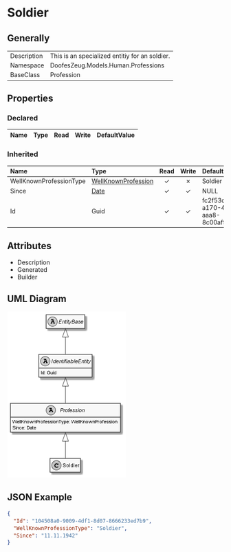 ﻿# Soldier

## Generally

|||
|:-|:-|
|Description|This is an specialized entitiy for an soldier.|
|Namespace|DoofesZeug.Models.Human.Professions|
|BaseClass|Profession|

## Properties

### Declared

|Name|Type|Read|Write|DefaultValue|
|:---|:---|:--:|:---:|:-----------|

### Inherited

|Name|Type|Read|Write|DefaultValue|
|:---|:---|:--:|:---:|:-----------|
|WellKnownProfessionType|[WellKnownProfession](../../Enumerations/DoofesZeug.Models.Human.Professions/WellKnownProfession.md)|&#x2713;|&#x2717;|Soldier|
|Since|[Date](../../Models/DoofesZeug.Models.DateAndTime/Date.md)|&#x2713;|&#x2713;|NULL|
|Id|Guid|&#x2713;|&#x2713;|fc2f53d0-a170-4fa0-aaa8-8c00af97322d|

## Attributes

- Description
- Generated
- Builder

## UML Diagram

![Soldier.png](./Soldier.png "Soldier")

## JSON Example

```json
{
  "Id": "104508a0-9009-4df1-8d07-8666233ed7b9",
  "WellKnownProfessionType": "Soldier",
  "Since": "11.11.1942"
}
```


